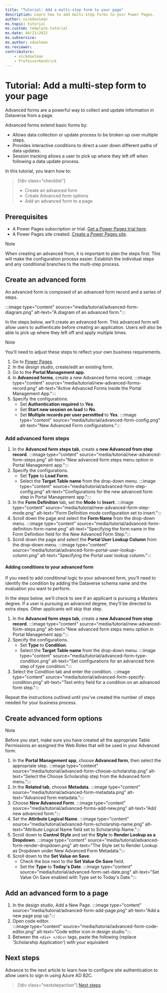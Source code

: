 ```yaml
---
title: "Tutorial: Add a multi-step form to your page"
description: Learn how to add multi-step forms to your Power Pages.
author: nickdoelman
ms.topic: tutorial
ms.custom: template-tutorial
ms.date: 04/21/2022
ms.subservice:
ms.author: ndoelman 
ms.reviewer: 
contributors:
    - nickdoelman
    - ProfessorKendrick
---
```


# Tutorial: Add a multi-step form to your page

Advanced forms are a powerful way to collect and update information in Dataverse from a page.  

Advanced forms extend basic forms by:

- Allows data collection or update process to be broken up over multiple steps.
- Provides interactive conditions to direct a user down different paths of data updates.
- Session tracking allows a user to pick up where they left off when following a data update process.

In this tutorial, you learn how to:

> [!div class="checklist"]
> * Create an advanced form
> * Create Advanced form options
> * Add an advanced form to a page

## Prerequisites

- A Power Pages subscription or trial. [Get a Power Pages trial here](trial-signup.md).
- A Power Pages site created. [Create a Power Pages site](create-manage.md).

> [!NOTE]
> When creating an advanced from, it is important to plan the steps first.  This will make the configuration process easier.  Establish the individual steps and any conditional branches to the multi-step process.


## Create an advanced form 

An advanced form is composed of an advanced form record and a series of steps.

:::image type="content" source="media/tutorial/advanced-form-diagram.png" alt-text="A diagram of an advanced form.":::

In the steps below, we'll create an advanced form.  This advanced form will allow users to authenticate before creating an application.  Users will also be able to pick up where they left off and apply multiple times.  

> [!NOTE]
> You'll need to adjust these steps to reflect your own business requirements.

1. Go to [Power Pages](https://make.powerpages.microsoft.com/).
1. In the design studio, create/edit an existing form.
1. Go to the **Portal Management app**.
1. In **Advanced forms**, create a new Advanced forms record.
    :::image type="content" source="media/tutorial/new-advanced-forms-record.png" alt-text="Active Advanced Forms inside the Portal Management App.":::
1. Specify the configurations.
    - Set **Authentication required** to **Yes**.
    - Set **Start new session on load** to **No**.
    - Set **Multiple records per user permitted** to **Yes**.
    :::image type="content" source="media/tutorial/advanced-form-config.png" alt-text="New Advanced Form configurations.":::

### Add advanced form steps

1. In the **Advanced form steps tab**, create a **new Advanced from step record**.
        :::image type="content" source="media/tutorial/new-advanced-form-steps.png" alt-text="New advanced form steps menu option in Portal Management app.":::
1. Specify the configurations.
    - Set **Type** to **Load Form**.
    - Select the **Target Table name** from the drop-down menu.
    :::image type="content" source="media/tutorial/advanced-form-step-config.png" alt-text="Configurations for the new advanced form step in Portal Management app.":::
1. In the **Form Definition** tab, set the **Mode** to **Insert**.
:::image type="content" source="media/tutorial/new-advanced-form-step-mode.png" alt-text="Form Definition mode configuration set to insert.":::
1. Scroll down the page and select the **Form Name** from the drop-down menu.
:::image type="content" source="media/tutorial/advanced-form-definition-form-name.png" alt-text="Specifying the form name in the Form Definition field for the New Advanced Form Step.":::  
1. Scroll down the page and select the **Portal User Lookup Column** from the drop-down menu.
:::image type="content" source="media/tutorial/advanced-form-portal-user-lookup-column.png" alt-text="Specifying the Portal user lookup column.":::

#### Adding conditions to your advanced form

If you need to add conditional logic to your advanced form, you'll need to identify the condition by adding the Dataverse schema name and the evaluation you want to perform.

In the steps below, we'll check to see if an applicant is pursuing a Masters degree. If a user is pursuing an advanced degree, they'll be directed to extra steps.  Other applicants will skip that step.

1. In the **Advanced form steps tab**, create a **new Advanced from step record**.
        :::image type="content" source="media/tutorial/new-advanced-form-steps.png" alt-text="New advanced form steps menu option in Portal Management app.":::
1. Specify the configurations.
    - Set **Type** to **Condition**.
    - Select the **Target Table name** from the drop-down menu.
    :::image type="content" source="media/tutorial/advanced-form-type-condition.png" alt-text="Set configurations for an advanced form step of type condition.":::
1. Select the Condition tab and enter the condition.
:::image type="content" source="media/tutorial/advanced-form-specify-condition.png" alt-text="Text entry field for a condition on an advanced form step.":::

Repeat the instructions outlined until you've created the number of steps needed for your business process.

## Create advanced form options

> [!NOTE]
> Before you start, make sure you have created all the appropriate Table Permissions an assigned the Web Roles that will be used in your Advanced form.

1. In the **Portal Management app**, choose **Advanced form**, then select the appropriate step.
:::image type="content" source="media/tutorial/advanced-form-choose-scholarship.png" alt-text="Select the Choose Scholarship step from the Advanced form menu.":::
1. In the **Related tab**, choose **Metadata**.
:::image type="content" source="media/tutorial/advanced-form-metadata.png" alt-text="Advanced form metadata.":::
1. Choose **New Advanced Form**.
:::image type="content" source="media/tutorial/advanced-forms-add-new.png" alt-text="Add new advanced form.":::
1. Set the **Attribute Logical Name**.
:::image type="content" source="media/tutorial/advanced-form-scholarship-name.png" alt-text="Attribute Logical Name field set to Scholarship Name.":::
1. Scroll down to **Control Style** and set the **Style** to **Render Lookup as a Dropdown**.
:::image type="content" source="media/tutorial/advanced-form-render-dropdown.png" alt-text="The Style set to Render Lookup as Dropdown under New Advanced Form Metadata.":::
1. Scroll down to the **Set Value on Save**.
    - Check the box next to the **Set Value On Save** field.
    - Set the **Type** to **Today's Date**.
    :::image type="content" source="media/tutorial/advanced-form-set-date.png" alt-text="Set Value On Save enabled with Type set to Today's Date.":::

## Add an advanced form to a page
<!-- Introduction paragraph -->
1. In the design studio, Add a New Page.
:::image type="content" source="media/tutorial/advanced-form-add-page.png" alt-text="Add a new page pop up.":::
1. Open code editor.  
:::image type="content" source="media/tutorial/advanced-form-code-editor.png" alt-text="Code editor icon in design studio.":::
1. Between the ``<div> </div>`` tags, paste the following (replace 'Scholarship Application') with your equivalent


## Next steps

Advance to the next article to learn how to configure site authentication to allow users to sign in using Azure AD B2C.
> [!div class="nextstepaction"]
> [Next steps](tutorial-setup-site-authentication.md)
